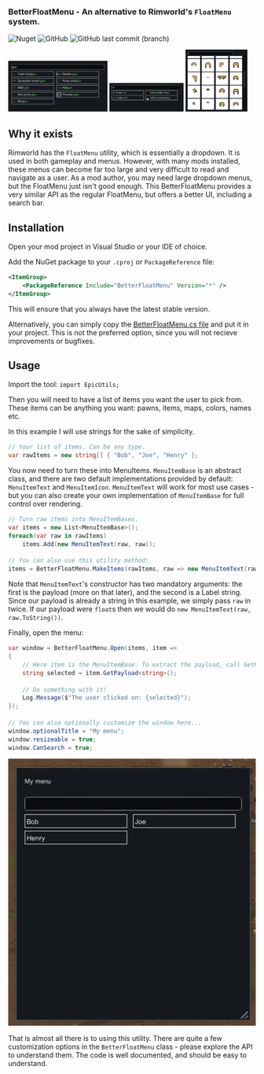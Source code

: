### BetterFloatMenu - An alternative to Rimworld's `FloatMenu` system.
![Nuget](https://img.shields.io/nuget/v/BetterFloatMenu)
![GitHub](https://img.shields.io/github/license/Epicguru/BetterFloatMenu)
![GitHub last commit (branch)](https://img.shields.io/github/last-commit/Epicguru/BetterFloatMenu/master)

<div>
    <img src="Images/Search2.png" width="40%" height="40%">
    <img src="Images/Search1.png" width="30%" height="30%">
    <img src="Images/Icons.png" width="25%" height="25%">
<div>
    
## Why it exists
Rimworld has the `FloatMenu` utility, which is essentially a dropdown. It is used in both gameplay and menus. However, with many mods installed, these menus can become far too large and very difficult to read and navigate as a user. As a mod author, you may need large dropdown menus, but the FloatMenu just isn't good enough.
This BetterFloatMenu provides a very similar API as the regular FloatMenu, but offers a better UI, including a search bar.

## Installation
Open your mod project in Visual Studio or your IDE of choice.

Add the NuGet package to your `.cproj` or `PackageReference` file:
``` XML
<ItemGroup>
    <PackageReference Include="BetterFloatMenu" Version="*" />
</ItemGroup>
```

This will ensure that you always have the latest stable version.

Alternatively, you can simply copy the [BetterFloatMenu.cs file](BetterFloatMenu/BetterFloatMenu.cs) and put it in your project. This is not the preferred option, since you will not recieve improvements or bugfixes.

## Usage
Import the tool:
`import EpicUtils;`

Then you will need to have a list of items you want the user to pick from. These items can be anything you want: pawns, items, maps, colors, names etc.

In this example I will use strings for the sake of simplicity.

``` C#
// Your list of items. Can be any type.
var rawItems = new string[] { "Bob", "Joe", "Henry" };
```

You now need to turn these into MenuItems. `MenuItemBase` is an abstract class, and there are two default implementations provided by default:
`MenuItemText` and `MenuItemIcon`. `MenuItemText` will work for most use cases - but you can also create your own implementation of `MenuItemBase` for full control over rendering.

``` C#
// Turn raw items into MenuItemBases.
var items = new List<MenuItemBase>();
foreach(var raw in rawItems)
    items.Add(new MenuItemText(raw, raw));
    
// You can also use this utility method:
items = BetterFloatMenu.MakeItems(rawItems, raw => new MenuItemText(raw, raw));
```

Note that `MenuItemText`'s constructor has two mandatory arguments: the first is the payload (more on that later), and the second is a Label string.
Since our payload is already a string in this example, we simply pass `raw` in twice. If our payload were `float`s then we would do `new MenuItemText(raw, raw.ToString())`.

Finally, open the menu:
``` C#
var window = BetterFloatMenu.Open(items, item =>
{
    // Here item is the MenuItemBase. To extract the payload, call GetPayload, specifying the type of the payload.
    string selected = item.GetPayload<string>();
    
    // Do something with it!
    Log.Message($"The user clicked on: {selected}");
});

// You can also optionally customize the window here...
window.optionalTitle = "My menu";
window.resizeable = true;
window.CanSearch = true;
```

![](Images/TutorialMenu.png)
    
That is almost all there is to using this utility. There are quite a few customization options in the `BetterFloatMenu` class - please explore the API to understand them.
The code is well documented, and should be easy to understand.
